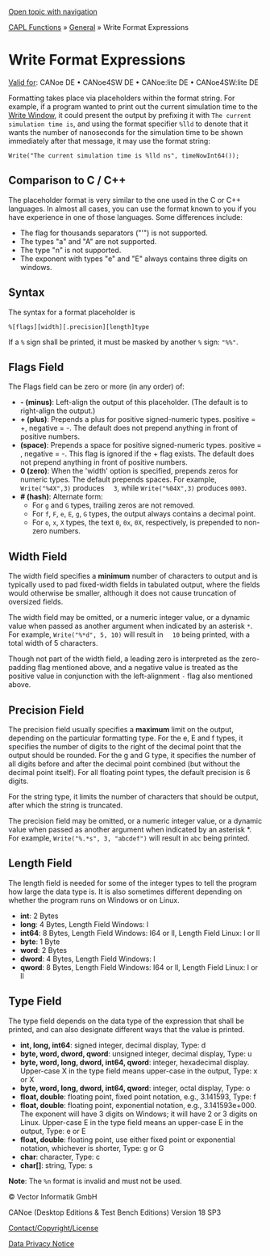 [Open topic with navigation](../../../../CANoeDEFamily.htm#Topics/CAPLFunctions/Other/CAPLFunctionsWriteFormatExpressions.md)

[CAPL Functions](../CAPLfunctions.md) » [General](CAPLGeneralStartPage.md) » Write Format Expressions

# Write Format Expressions

[Valid for](../../Shared/FeatureAvailability.md): CANoe DE • CANoe4SW DE • CANoe:lite DE • CANoe4SW:lite DE

Formatting takes place via placeholders within the format string. For example, if a program wanted to print out the current simulation time to the [Write Window](../../CANoeCANalyzer/Windows/Write/WriteWindow.md), it could present the output by prefixing it with `The current simulation time is`, and using the format specifier `%lld` to denote that it wants the number of nanoseconds for the simulation time to be shown immediately after that message, it may use the format string:

`Write("The current simulation time is %lld ns", timeNowInt64());`

## Comparison to C / C++

The placeholder format is very similar to the one used in the C or C++ languages. In almost all cases, you can use the format known to you if you have experience in one of those languages. Some differences include:

- The flag for thousands separators ("'") is not supported.
- The types "a" and "A" are not supported.
- The type "n" is not supported.
- The exponent with types "e" and "E" always contains three digits on windows.

## Syntax

The syntax for a format placeholder is

`%[flags][width][.precision][length]type`

If a `%` sign shall be printed, it must be masked by another `%` sign: `"%%"`.

## Flags Field

The Flags field can be zero or more (in any order) of:

- **- (minus)**: Left-align the output of this placeholder. (The default is to right-align the output.)
- **+ (plus)**: Prepends a plus for positive signed-numeric types. positive = +, negative = -. The default does not prepend anything in front of positive numbers.
- **(space)**: Prepends a space for positive signed-numeric types. positive = , negative = -. This flag is ignored if the + flag exists. The default does not prepend anything in front of positive numbers.
- **0 (zero)**: When the 'width' option is specified, prepends zeros for numeric types. The default prepends spaces. For example, `Write("%4X",3)` produces `  3`, while `Write("%04X",3)` produces `0003`.
- **# (hash)**: Alternate form:
  - For `g` and `G` types, trailing zeros are not removed.
  - For `f`, `F`, `e`, `E`, `g`, `G` types, the output always contains a decimal point.
  - For `o`, `x`, `X` types, the text `0`, `0x`, `0X`, respectively, is prepended to non-zero numbers.

## Width Field

The width field specifies a **minimum** number of characters to output and is typically used to pad fixed-width fields in tabulated output, where the fields would otherwise be smaller, although it does not cause truncation of oversized fields.

The width field may be omitted, or a numeric integer value, or a dynamic value when passed as another argument when indicated by an asterisk `*`. For example, `Write("%*d", 5, 10)` will result in `  10` being printed, with a total width of 5 characters.

Though not part of the width field, a leading zero is interpreted as the zero-padding flag mentioned above, and a negative value is treated as the positive value in conjunction with the left-alignment `-` flag also mentioned above.

## Precision Field

The precision field usually specifies a **maximum** limit on the output, depending on the particular formatting type. For the e, E and f types, it specifies the number of digits to the right of the decimal point that the output should be rounded. For the g and G type, it specifies the number of all digits before and after the decimal point combined (but without the decimal point itself). For all floating point types, the default precision is 6 digits.

For the string type, it limits the number of characters that should be output, after which the string is truncated.

The precision field may be omitted, or a numeric integer value, or a dynamic value when passed as another argument when indicated by an asterisk *. For example, `Write("%.*s", 3, "abcdef")` will result in `abc` being printed.

## Length Field

The length field is needed for some of the integer types to tell the program how large the data type is. It is also sometimes different depending on whether the program runs on Windows or on Linux.

- **int**: 2 Bytes
- **long**: 4 Bytes, Length Field Windows: l
- **int64**: 8 Bytes, Length Field Windows: I64 or ll, Length Field Linux: l or ll
- **byte**: 1 Byte
- **word**: 2 Bytes
- **dword**: 4 Bytes, Length Field Windows: l
- **qword**: 8 Bytes, Length Field Windows: I64 or ll, Length Field Linux: l or ll

## Type Field

The type field depends on the data type of the expression that shall be printed, and can also designate different ways that the value is printed.

- **int, long, int64**: signed integer, decimal display, Type: d
- **byte, word, dword, qword**: unsigned integer, decimal display, Type: u
- **byte, word, long, dword, int64, qword**: integer, hexadecimal display. Upper-case X in the type field means upper-case in the output, Type: x or X
- **byte, word, long, dword, int64, qword**: integer, octal display, Type: o
- **float, double**: floating point, fixed point notation, e.g., 3.141593, Type: f
- **float, double**: floating point, exponential notation, e.g., 3.141593e+000. The exponent will have 3 digits on Windows; it will have 2 or 3 digits on Linux. Upper-case E in the type field means an upper-case E in the output, Type: e or E
- **float, double**: floating point, use either fixed point or exponential notation, whichever is shorter, Type: g or G
- **char**: character, Type: c
- **char[]**: string, Type: s

**Note**: The `%n` format is invalid and must not be used.

© Vector Informatik GmbH

CANoe (Desktop Editions & Test Bench Editions) Version 18 SP3

[Contact/Copyright/License](../../Shared/ContactCopyrightLicense.md)

[Data Privacy Notice](https://www.vector.com/int/en/company/get-info/privacy-policy/)
